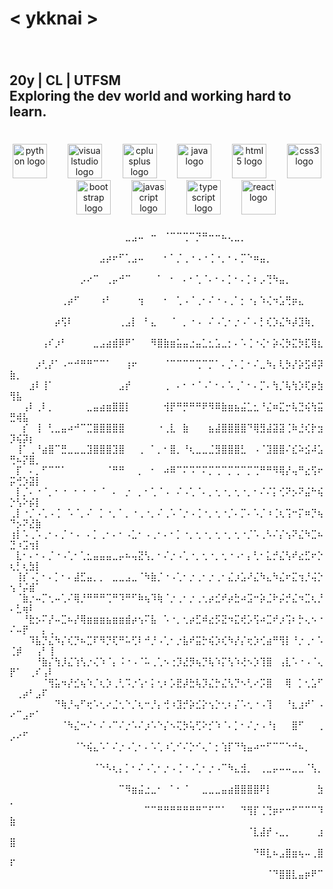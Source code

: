 <h1 align="left">< ykknai ></h1>

###

<br clear="both">

<h2 align="left">20y  |  CL | UTFSM<br>Exploring the dev world and working hard to learn.</h2>

###

<br clear="both">

<div align="center">
  <img src="https://cdn.jsdelivr.net/gh/devicons/devicon/icons/python/python-original.svg" height="55" alt="python logo"  />
  <img width="25" />
  <img src="https://cdn.jsdelivr.net/gh/devicons/devicon/icons/visualstudio/visualstudio-plain.svg" height="55" alt="visualstudio logo"  />
  <img width="25" />
  <img src="https://cdn.jsdelivr.net/gh/devicons/devicon/icons/cplusplus/cplusplus-original.svg" height="55" alt="cplusplus logo"  />
  <img width="25" />
  <img src="https://cdn.jsdelivr.net/gh/devicons/devicon/icons/java/java-original.svg" height="55" alt="java logo"  />
  <img width="25" />
  <img src="https://cdn.jsdelivr.net/gh/devicons/devicon/icons/html5/html5-original.svg" height="55" alt="html5 logo"  />
  <img width="25" />
  <img src="https://cdn.jsdelivr.net/gh/devicons/devicon/icons/css3/css3-original.svg" height="55" alt="css3 logo"  />
  <img width="25" />
  <img src="https://cdn.jsdelivr.net/gh/devicons/devicon/icons/bootstrap/bootstrap-original.svg" height="55" alt="bootstrap logo"  />
  <img width="25" />
  <img src="https://cdn.jsdelivr.net/gh/devicons/devicon/icons/javascript/javascript-original.svg" height="55" alt="javascript logo"  />
  <img width="25" />
  <img src="https://cdn.jsdelivr.net/gh/devicons/devicon/icons/typescript/typescript-original.svg" height="55" alt="typescript logo"  />
  <img width="25" />
  <img src="https://cdn.jsdelivr.net/gh/devicons/devicon/icons/react/react-original.svg" height="55" alt="react logo"  />
</div>

###

<p align="left">⠀⠀⠀⠀⠀⠀⠀⠀⠀⠀⠀⠀⠀⠀⠀⠀⠀⠀⣀⣠⠤⠀⠒⠀⠈⠉⠉⢉⠉⡙⠛⠒⠒⠦⢄⣀⡀⠀⠀⠀⠀⠀⠀⠀⠀⠀⠀⠀⠀⠀⠀⠀⠀⠀⠀⠀<br>⠀⠀⠀⠀⠀⠀⠀⠀⠀⠀⠀⠀⠀⠀⣠⡴⠖⠋⢁⣠⠤⠀⠀⠀⠂⠁⡈⢀⠐⠠⠐⢈⠐⡀⠂⠄⡉⠑⠶⣤⡀⠀⠀⠀⠀⠀⠀⠀⠀⠀⠀⠀⠀⠀⠀⠀<br>⠀⠀⠀⠀⠀⠀⠀⠀⠀⠀⠀⡠⠔⠉⠀⢀⡤⠚⠉⠀⠀⠀⠀⠁⠀⠂⠀⠄⠂⢁⠈⠄⠂⠄⡁⠂⠄⡁⠆⡠⢙⠳⣤⡀⠀⠀⠀⠀⠀⠀⠀⠀⠀⠀⠀⠀<br>⠀⠀⠀⠀⠀⠀⠀⠀⢀⡴⠋⠀⠀⠀⠰⠃⠀⠀⠀⠀⢲⠀⠀⠀⠂⠀⢁⠠⠈⢀⠂⠌⠐⠠⢀⠁⡂⠐⡄⠱⢌⠲⣡⢛⡶⣄⠀⠀⠀⠀⠀⠀⠀⠀⠀⠀<br>⠀⠀⠀⠀⠀⠀⠀⡴⢫⠇⠀⠀⠀⠀⠀⠀⠀⢀⣠⡇⠀⠃⣄⠀⠀⠈⠀⡀⠐⠠⠀⠌⠠⢁⠂⡐⠠⠁⠄⡃⢎⡱⣌⠳⡼⣹⢷⡀⠀⠀⠀⠀⠀⠀⠀⠀<br>⠀⠀⠀⠀⠀⢠⠎⡰⠃⠀⠀⠀⠀⣀⣠⣴⣾⡿⠟⠁⠀⠀⠻⣿⣷⣶⣥⣤⣐⣤⣁⣂⣡⣀⡂⠄⠡⢈⠐⢌⠂⡵⢌⡳⣍⡳⣏⢿⣆⠀⠀⠀⠀⠀⠀⠀<br>⠀⠀⠀⠀⡰⢃⡜⠁⠠⠒⠚⠛⠛⠉⠉⠁⠀⠀⢰⠖⠀⠀⠀⠀⠈⠉⠉⠉⠉⢉⠉⡉⠁⠄⡈⠄⡁⠂⠌⣀⠳⡄⢇⡳⡜⡵⣫⠾⡽⣷⡀⠀⠀⠀⠀⠀<br>⠀⠀⠀⣰⠇⢸⠁⠀⠀⠀⠀⠀⠀⠀⠀⠀⠀⣠⡞⠀⠀⠀⠀⠀⢀⠀⠄⠂⠐⠈⠠⠁⠂⠄⠡⢀⠁⠂⠄⡉⠄⢳⡈⢧⢳⡱⢏⡶⣳⢻⣧⠀⠀⠀⠀⠀<br>⠀⠀⢠⠇⢀⠇⡀⠀⠀⠀⠀⠀⣀⣤⣴⣶⣿⣿⡇⠀⠀⠀⠀⠀⢺⡟⠛⡛⠛⠛⠟⠻⠿⣷⣶⣦⣬⣁⣂⠘⣌⠶⣍⡒⢧⣙⢮⢳⣭⣛⢾⣧⠀⠀⠀⠀<br>⠀⠀⡎⠀⢸⠀⢃⣀⣤⠴⠚⠉⣉⣿⣿⣿⣿⣿⠀⠀⠀⠀⠀⠐⢀⣇⠀⣷⠀⠀⠀⣦⣼⣿⣿⣿⣿⠙⢿⣻⣼⣽⣽⢈⠷⣘⢎⡗⣲⡹⢮⡽⡆⠀⠀⠀<br>⠀⢸⠁⢀⠘⣴⣿⠉⣛⣀⣀⣀⣹⣿⣿⣿⣹⣿⠀⠀⢀⠀⠁⡀⠂⣿⡀⠘⢆⣀⣀⣈⣻⣿⣿⣿⣃⠀⠠⠈⣹⣿⣿⠌⣎⠵⣪⠼⣡⢛⠦⡝⣿⡀⠀⠀<br>⠀⡏⠀⠄⡀⠋⠉⠉⠁⠀⠀⠀⠀⠀⠀⠈⠛⠛⠀⠀⡀⠀⠂⠀⠴⠿⠉⠍⠩⠉⠍⡉⢉⠉⡉⢉⠉⡉⢉⠛⠛⠻⢿⡜⢤⠛⣔⢫⠖⡭⢚⡱⣽⡇⠀⠀<br>⠀⡇⡈⠄⠐⠈⡀⠂⠐⠀⠂⠐⠀⠂⠈⠀⠄⠀⡐⠀⡀⠂⢁⠈⠠⠀⠌⠠⢁⠈⠄⡀⢂⠐⡀⢂⠐⡀⠂⠌⠌⡅⢊⠝⡢⠝⣬⠓⢮⡑⢣⠕⡮⡇⠀⠀<br>⢀⡇⠐⡈⠠⢁⠠⢈⠀⠡⠈⡀⠌⠀⡁⠐⡀⠁⡀⠐⢀⠐⡀⠌⢀⠡⠈⡐⠠⢈⠐⡀⢂⠐⡈⠄⡉⠄⠡⡈⠰⢈⢆⢩⠒⡍⠶⡙⢦⠙⡢⠝⣜⣷⠀⠀<br>⢰⡇⠡⢀⠡⢀⠂⠄⡈⠐⠠⠀⠄⡁⢀⠂⠄⠂⠠⣁⠂⠠⢀⠂⠄⠂⡁⠐⡀⢂⠐⡀⢂⠐⡀⢂⠐⡈⠡⢀⠣⠌⡌⢢⠝⣌⠳⣉⠦⣙⠰⣩⢲⡇⠀⠀<br>⠀⣇⠂⠄⠂⠄⡈⠐⠠⢁⠂⢁⣂⣤⣤⣤⣀⡤⠦⢤⣝⢣⡀⠂⠌⡐⠠⢁⠐⡀⢂⠐⡀⢂⠐⠠⠂⡄⢃⠂⣅⡚⣌⢣⠞⣔⣋⠖⡑⢆⡃⢆⣳⡇⠀⠀<br>⠀⢸⡎⠠⡁⠂⠄⡁⠂⠄⣼⣋⣤⡀⡀⠀⣀⣀⣠⣀⠈⠳⣷⡈⠐⠠⢁⠂⡐⢀⠂⡐⢀⠂⣌⡰⣡⠜⣌⠳⣄⠳⣌⠖⣍⢲⡘⢬⡑⢢⠘⡬⣾⠁⠀⠀<br>⠀⠈⣷⡐⠤⡉⢂⠤⢁⠌⢿⡘⠛⠛⠛⢉⠛⠹⠛⠋⠷⢦⠹⢷⠈⡐⢀⠂⡐⢀⢂⡴⣊⠞⡴⣓⠴⣩⠒⡵⣈⠗⡬⡚⣌⠲⣉⢆⡘⠄⣃⢶⠇⠀⠀⠀<br>⠀⠀⠘⣗⡢⠍⡜⠤⣉⠦⡜⢿⣶⣶⣶⣦⣶⣶⣾⡴⢢⠍⣧⠀⠡⠐⡀⢂⡴⣋⠾⣔⡫⣝⠲⣍⢞⡡⢫⠴⣉⠞⡰⢩⠆⡓⢄⠢⠐⠌⠤⡟⠀⠀⡄⢀<br>⠀⠀⠀⠹⣧⡙⣌⠳⡌⢎⡙⠦⣉⠏⠻⡙⢏⠛⠥⢋⠇⠚⡘⠠⢁⠂⡐⣧⠞⣭⡓⢮⡱⢎⠳⡜⡌⢖⡱⢊⣴⠛⢻⡇⠘⡐⢀⠂⠡⢈⡾⠀⠀⢠⠃⢸<br>⠀⠀⠀⠀⠘⣷⡌⢳⡸⣌⢱⢣⡐⢌⠱⠈⡄⠨⠐⠠⠈⠥⢀⢁⠢⢐⡹⣜⡻⢦⡙⢧⠱⡍⢣⠱⢜⠢⡱⢹⣿⠀⢠⣇⠡⠐⠠⠈⢄⡟⠁⠀⢀⠎⢠⠇<br>⠀⠀⠀⠀⠀⠈⢻⣥⠲⡜⣊⢦⠱⡈⢆⡱⢀⢃⠩⡐⢡⠂⡅⢂⠆⡡⣟⡼⣓⢧⡹⣌⡓⣌⢣⡙⠢⢃⠔⡩⣿⠀⠀⢿⠀⡁⢂⣡⠋⠀⢀⡴⠃⣠⠏⠀<br>⠀⠀⠀⠀⠀⠀⠀⠙⢷⡘⢤⠋⢖⠡⢂⠔⣈⢂⠑⡈⢆⠒⡘⡄⢚⠰⣹⡚⡵⣊⡕⢢⡑⢂⠆⡌⠡⢂⠐⠠⢹⠀⠀⠘⣆⣰⠞⠁⠠⠔⠉⣠⠖⠁⠀⠀<br>⠀⠀⠀⠀⠀⠀⠀⠀⠈⠳⣌⠒⠌⠂⠌⠠⠉⠌⡐⠡⠌⡰⠡⠑⡌⠢⢍⡳⢥⢋⠕⡊⠱⠈⠄⡁⠂⠌⡐⠠⠘⡆⠀⠀⣿⠋⠀⠀⢀⡠⠔⠋⠀⠀⠀⠀<br>⠀⠀⠀⠀⠀⠀⠀⠀⠀⠀⠈⠑⢮⣄⠡⠁⠌⡐⠠⢁⠂⠄⠡⢁⠰⢁⠊⠌⡑⠊⢄⠁⡂⢱⡏⠙⢳⣤⠴⠒⠋⠉⠉⠑⠚⠦⡀⠀⠀⠀⠀⠀⠀⠀⠀⠀<br>⠀⠀⠀⠀⠀⠀⠀⠀⠀⠀⠀⠀⠀⠈⠑⠣⢆⡄⡁⠂⠌⠠⢁⠂⡐⠠⢈⠐⠠⢁⠂⡐⠠⠉⠳⣄⣺⡀⠀⢀⣀⡤⠤⠤⣀⣀⠈⢣⡀⠀⠀⠀⠀⠀⠀⠀<br>⠀⠀⠀⠀⠀⠀⠀⠀⠀⠀⠀⠀⠀⠀⠀⠀⠀⠉⠻⣶⣬⣐⣀⠂⠀⠁⠂⠈⠀⠀⣀⣀⣀⣤⣴⣿⣿⣿⣿⠟⡇⠀⠀⠀⠀⠀⠀⠀⣳⡀⠀⠀⠀⠀⠀⠀<br>⠀⠀⠀⠀⠀⠀⠀⠀⠀⠀⠀⠀⠀⠀⠀⠀⠀⠀⠀⠀⠀⠉⠉⠛⠛⠛⠛⠛⠛⠛⠉⠋⠉⠁⠀⠀⠙⢻⡏⢈⢙⡶⠖⠒⠋⠉⠉⠉⠹⣷⠀⠀⠀⠀⠀⠀<br>⠀⠀⠀⠀⠀⠀⠀⠀⠀⠀⠀⠀⠀⠀⠀⠀⠀⠀⠀⠀⠀⠀⠀⠀⠀⠀⠀⠀⠀⠀⠀⠀⠀⠀⠀⠀⠀⠈⣇⣼⡞⠠⣀⡀⠀⠀⠀⠀⣰⣿⠀⠀⠀⠀⠀⠀<br>⠀⠀⠀⠀⠀⠀⠀⠀⠀⠀⠀⠀⠀⠀⠀⠀⠀⠀⠀⠀⠀⠀⠀⠀⠀⠀⠀⠀⠀⠀⠀⠀⠀⠀⠀⠀⠀⠀⠙⠿⣇⠦⣠⣿⣶⢦⠤⢀⣿⠏⠀⠀⠀⠀⠀⠀<br>⠀⠀⠀⠀⠀⠀⠀⠀⠀⠀⠀⠀⠀⠀⠀⠀⠀⠀⠀⠀⠀⠀⠀⠀⠀⠀⠀⠀⠀⠀⠀⠀⠀⠀⠀⠀⠀⠀⠀⠀⠈⠙⣿⣿⣇⣤⡶⠟⠉⠀⠀⠀⠀⠀⠀⠀</p>

###
